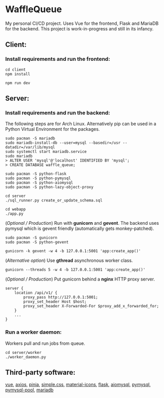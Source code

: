 # WaffleQueue

My personal CI/CD project. Uses Vue for the frontend, Flask and MariaDB for the
backend. This project is work-in-progress and still in its infancy.

## Client:

### Install requirements and run the frontend:
```text
cd client
npm install

npm run dev
```

## Server:

### Install requirements and run the backend:
The following steps are for Arch Linux. Alternatively pip can be used in a
Python Virtual Environment for the packages.
```text
sudo pacman -S mariadb
sudo mariadb-install-db --user=mysql --basedir=/usr --datadir=/var/lib/mysql
sudo systemctl start mariadb.service
sudo mariadb
> ALTER USER 'mysql'@'localhost' IDENTIFIED BY 'mysql';
> CREATE DATABASE waffle_queue;

sudo pacman -S python-flask
sudo pacman -S python-pymysql
sudo pacman -S python-aiomysql
sudo pacman -S python-lazy-object-proxy

cd server
./sql_runner.py create_or_update_schema.sql

cd webapp
./app.py
```
(*Optional / Production*) Run with **gunicorn** and **gevent**.
The backend uses pymysql which is gevent friendly
(automatically gets monkey-patched).
```text
sudo pacman -S gunicorn
sudo pacman -S python-gevent

gunicorn -k gevent -w 4 -b 127.0.0.1:5001 'app:create_app()'
```
(*Alternative option*) Use **gthread** asynchronous worker class.
```
gunicorn --threads 5 -w 4 -b 127.0.0.1:5001 'app:create_app()'
```
(*Optional / Production*) Put gunicorn behind a **nginx** HTTP proxy server.
```text
server {
    location /api/v1/ {
        proxy_pass http://127.0.0.1:5001;
        proxy_set_header Host $host;
        proxy_set_header X-Forwarded-For $proxy_add_x_forwarded_for;
    }
    ...
}
```

### Run a worker daemon:
Workers pull and run jobs from queue.
```text
cd server/worker
./worker_daemon.py
```

## Third-party software:
[vue](https://github.com/vuejs/),
[axios](https://github.com/axios/axios),
[pinia](https://github.com/vuejs/pinia),
[simple.css](https://github.com/kevquirk/simple.css),
[material-icons](https://github.com/marella/material-icons),
[flask](https://github.com/pallets/flask/),
[aiomysql](https://github.com/aio-libs/aiomysql),
[pymysql](https://github.com/PyMySQL/PyMySQL),
[pymysql-pool](https://github.com/jkklee/pymysql-pool),
[mariadb](https://github.com/MariaDB/server)